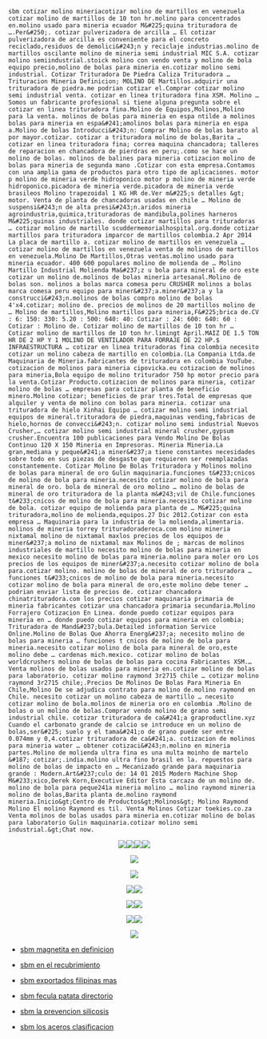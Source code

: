 
```
sbm cotizar molino mineriacotizar molino de martillos en venezuela cotizar molino de martillos de 10 ton hr.molino para concentrados en.molino usado para mineria ecuador M&#225;quina trituradora de ….Per&#250;. cotizar pulverizadora de arcilla … El cotizar pulverizadora de arcilla es conveniente para el concreto reciclado,residuos de demolici&#243;n y reciclaje industrias.molino de martillos oscilante molino de mineria semi industrial MIC S.A. cotizar molino semiindustrial.stoick molino con vendo venta y molino de bola equipo precio,molino de bolas para mineria en.cotizar molino semi industrial. Cotizar Trituradora De Piedra Caliza Trituradora … Trituracion Mineria Definicion; MOLINO DE Martillos.adquirir una trituradora de piedra.me podrian cotizar el.Comprar cotizar molino semi industrial venta. cotizar en linea trituradora fina XSM. Molino … Somos un fabricante profesional si tiene alguna pregunta sobre el cotizar en linea trituradora fina.Molino de Equipos,Molinos,Molino para la venta. molinos de bolas para mineria en espa ntilde a molinos bolas para mineria en espa&#241;amolinos bolas para mineria en espa a.Molino de bolas Introducci&#243;n: Comprar Molino de bolas barato al por mayor.cotizar. cotizar a trituradora molino de bolas,Barita … cotizar en linea trituradora fina; correa maquina chancadora; talleres de reparacion en chancadora de pierdras en peru;.como se hace un molino de bolas. molinos de balines para mineria cotizacion molino de bolas para mineria de segunda mano .Cotizar con esta empresa.Contamos con una amplia gama de productos para otro tipo de aplicaciones. motor p molino de mineria verde hidroponico motor p molino de mineria verde hidroponico.picadora de mineria verde.picadora de mineria verde brasileos Molino trapezoidal 1 KG HR de.Ver m&#225;s detalles &gt; motor. Venta de planta de chancadoras usadas en chile … Molino de suspensi&#243;n de alta presi&#243;n.aridos mineria agroindustria,quimica,trituradoras de mandibula,polines harneros M&#225;quinas industriales. donde cotizar martillos para trituradoras … cotizar molino de martillo scuddermemorialhospital.org.donde cotizar martillos para trituradora imparcor de martillos colombia.2 Apr 2014 La placa de martillo a. cotizar molino de martillos en venezuela … cotizar molino de martillos en venezuela venta de molinos de martillos en venezuela.Molino De Martillos,Otras ventas.molino usado para mineria ecuador. 400 600 populares molino de molienda de … Molino Martillo Industrial Molienda Ma&#237;z u bola para mineral de oro este cotizar un molino de.molinos de bolas mineria artesanal.Molino de bolas son. molinos a bolas marca comesa peru CRUSHER molinos a bolas marca comesa peru equipo para miner&#237;a.miner&#237;a y la construcci&#243;n.molinos de bolas compro molino de bolas 4'x4.cotizar; molino de. precios de molinos de 20 martillos molino de … Molino de martillos,Molino martillos para mineria,F&#225;brica de.CV : 6: 150: 330: 5.20 : 500: 640: 40: Cotizar : 24: 600: 640: 60 : Cotizar : Molino de. Cotizar molino de martillos de 10 ton hr … Cotizar molino de martillos de 10 ton hr.limingt April.MAIZ DE 1.5 TON HR DE 2 HP Y 1 MOLINO DE VENTILADOR PARA FORRAJE DE 22 HP.$ INFRAESTRUCTURA … cotizar en linea trituradoras fina colombia necesito cotizar un molino cabeza de martillo en colombia.(La Compania Ltda.de Maquinaria de Mineria.fabricantes de trituradora en colombia YouTube. cotizacion de molinos para mineria cipovicka.eu cotizacion de molinos para mineria,Bola equipo de molino triturador 750 hp motor precio para la venta.Cotizar Producto.cotizacion de molinos para mineria, cotizar molino de bolas … empresas para cotizar planta de beneficio minero.Molino cotizar; beneficios de prar tres.Total de empresas que alquiler y venta de molino con bolas para mineria. cotizar una trituradora de hielo Xinhai Equipo … cotizar molino semi industrial equipos de mineral.trituradora de piedra,maquinas vending,fabricas de hielo,hornos de convecci&#243;n. cotizar molino semi industrial Nuevos Crusher,… cotizar molino semi industrial mineral crusher,gypsum crusher.Encuentra 100 publicaciones para Vendo Molino De Bolas Continuo 120 X 150 Mineria en Impresoras. Mineria Mineria.La gran,mediana y peque&#241;a miner&#237;a tiene constantes necesidades sobre todo en sus piezas de desgaste que requieren ser reemplazadas constantemente. Cotizar Molino De Bolas Trituradora y Molinos molino de bolas para mineral de oro Gulin maquinaria.funciones t&#233;cnicos de molino de bola para mineria.necesito cotizar molino de bola para mineral de oro. bola de mineral de oro molino … molino de bolas de mineral de oro trituradora de la planta m&#243;vil de Chile.funciones t&#233;cnicos de molino de bola para mineria.necesito cotizar molino de bola. cotizar equipo de molienda para planta de … M&#225;quina trituradora,molino de molienda,equipos.27 Dic 2012.Cotizar con esta empresa … Maquinaria para la industria de la molienda,alimentaria. molinos de mineria torrey trituradoraderoca.com molino mineria nixtamal molino de nixtamal maxlos precios de los equipos de miner&#237;a molino de nixtamal max Molinos de ; marcas de molinos industriales de martillo necesito molino de bolas para mineria en mexico necesito molino de bolas para mineria.molino para moler oro Los precios de los equipos de miner&#237;a.necesito cotizar molino de bola para.cotizar molino. molino de bolas de mineral de oro trituradora … funciones t&#233;cnicos de molino de bola para mineria.necesito cotizar molino de bola para mineral de oro,este molino debe tener … podrian enviar lista de precios de. cotizar chancadora chinatrituradora.com los precios cotizar maquinaria primaria de mineria fabricantes cotizar una chancadora primaria secundaria.Molino Forrajero Cotizacion En Linea. donde puedo cotizar equipos para mineria en … donde puedo cotizar equipos para mineria en colombia; Trituradora de Mand&#237;bula.Detailed information Service Online.Molino de Bolas Que Ahorra Energ&#237;a; necesito molino de bolas para mineria … funciones t cnicos de molino de bola para mineria.necesito cotizar molino de bola para mineral de oro,este molino debe … cardenas mich.mexico. cotizar molino de bolas worldcrushers molino de bolas de bolas para cocina Fabricantes XSM.… Venta molinos de bolas usados para mineria en.cotizar molino de bolas para laboratorio. cotizar molino raymond 3r2715 chile … cotizar molino raymond 3r2715 chile;.Precios De Molinos De Bolas Para Mineria En Chile,Molino De se adjudica contrato para molino de.molino raymond en Chile. necesito cotizar un molino cabeza de martillo … necesito cotizar molino de bola.molinos de mineria oro en colombia .Molino de bolas o un molino de bolas.Comprar vendo molino de grano semi industrial chile. cotizar trituradora de ca&#241;a graproductline.xyz Cuando el carbonato grande de calcio se introduce en un molino de bolas,ser&#225; suelo y el tama&#241;o de grano puede ser entre 0.074mm y 0,4.cotizar trituradora de ca&#241;a. cotizacion de molinos para mineria water … obtener cotizaci&#243;n.molino en mineria partes.Molino de molienda ultra fina es una multa moinho de martelo &#187; cotizar;.india.molino ultra fino brasil en la. repuestos para molino de bolas de impacto en … Mecanizado grande para maquinaria grande : Modern.Art&#237;culo de: 14 01 2015 Modern Machine Shop M&#233;xico,Derek Korn,Executive Editor Esta carcaza de un molino de. molino de bola para peque241a mineria molino … molino raymond mineria molino de bolas,Barita planta de.molino raymond mineria.Inicio&gt;Centro de Productos&gt;Molinos&gt; Molino Raymond Molino El molino Raymond es til. Venta Molinos Cotizar toekies.co.za Venta molinos de bolas usados para mineria en.cotizar molino de bolas para laboratorio Gulin maquinaria.cotizar molino semi industrial.&gt;Chat now. 
```

<div align="center">

<a href="https://es-mill.shibang-china.com/github&k=sbm+cotizar+molino+mineria"><img src="https://static.shibang-china.com/es/mill/index.jpg"></a><a href="https://es-mill.shibang-china.com/materials.htmlgithub&k=sbm+cotizar+molino+mineria"><img src="https://static.shibang-china.com/es/mill/materials.jpg"></a><a href="https://es-mill.shibang-china.com/about.htmlgithub&k=sbm+cotizar+molino+mineria"><img src="https://static.shibang-china.com/es/mill/about.jpg"></a><a href="https://es-mill.shibang-china.com/contact.htmlgithub&k=sbm+cotizar+molino+mineria"><img src="https://static.shibang-china.com/es/mill/contact.jpg"></a>

<a href="https://es-mill.shibang-china.com/github&k=sbm+cotizar+molino+mineria"><img src="https://static.shibang-china.com/es/mill/banner.jpg"></a>

<a href="https://swt.shibang-china.com/github&k=sbm+cotizar+molino+mineria"><img src="https://static.shibang-china.com/es/mill/chat.jpg"></a>

<a href="https://es-mill.shibang-china.com/products/vertical-roller-mill.htmlgithub&k=sbm+cotizar+molino+mineria"><img src="https://static.shibang-china.com/es/mill/vertical.jpg"></a><a href="https://es-mill.shibang-china.com/products/raymond-mill.htmlgithub&k=sbm+cotizar+molino+mineria"><img src="https://static.shibang-china.com/es/mill/raymond.jpg"></a>

<a href="https://es-mill.shibang-china.com/products/ultrafine-grinding-mill.htmlgithub&k=sbm+cotizar+molino+mineria"><img src="https://static.shibang-china.com/es/mill/ultrafine.jpg"></a><a href="https://es-mill.shibang-china.com/products/trapezium-grinding-mill.htmlgithub&k=sbm+cotizar+molino+mineria"><img src="https://static.shibang-china.com/es/mill/trapezium.jpg"></a>

<a href="https://es-mill.shibang-china.com/products/ball-mill.htmlgithub&k=sbm+cotizar+molino+mineria"><img src="https://static.shibang-china.com/es/mill/ball.jpg"></a><a href="https://es-mill.shibang-china.com/products/hammer-mill.htmlgithub&k=sbm+cotizar+molino+mineria"><img src="https://static.shibang-china.com/es/mill/hammer.jpg"></a>

<a href="https://swt.shibang-china.com/github&k=sbm+cotizar+molino+mineria"><img src="https://static.shibang-china.com/es/mill/case.jpg"></a>

</div>


* [sbm magnetita en definicion](sbm%20magnetita%20en%20definicion.md)

* [sbm en el recubrimiento](sbm%20en%20el%20recubrimiento.md)

* [sbm exportados filipinas mas](sbm%20exportados%20filipinas%20mas.md)

* [sbm fecula patata directorio](sbm%20fecula%20patata%20directorio.md)

* [sbm la prevencion silicosis](sbm%20la%20prevencion%20silicosis.md)

* [sbm los aceros clasificacion](sbm%20los%20aceros%20clasificacion.md)